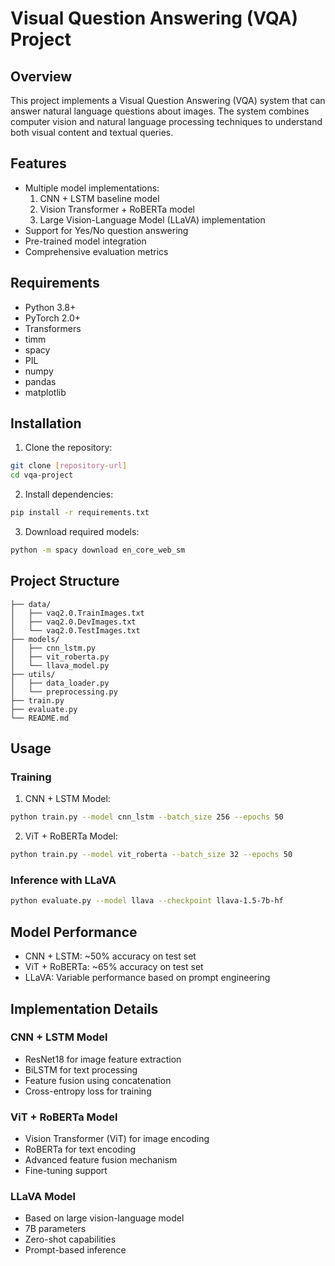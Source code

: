 # Visual Question Answering (VQA) Project

## Overview
This project implements a Visual Question Answering (VQA) system that can answer natural language questions about images. The system combines computer vision and natural language processing techniques to understand both visual content and textual queries.

## Features
- Multiple model implementations:
  1. CNN + LSTM baseline model
  2. Vision Transformer + RoBERTa model
  3. Large Vision-Language Model (LLaVA) implementation
- Support for Yes/No question answering
- Pre-trained model integration
- Comprehensive evaluation metrics

## Requirements
- Python 3.8+
- PyTorch 2.0+
- Transformers
- timm
- spacy
- PIL
- numpy
- pandas
- matplotlib

## Installation
1. Clone the repository:
```bash
git clone [repository-url]
cd vqa-project
```

2. Install dependencies:
```bash
pip install -r requirements.txt
```

3. Download required models:
```bash
python -m spacy download en_core_web_sm
```

## Project Structure
```
├── data/
│   ├── vaq2.0.TrainImages.txt
│   ├── vaq2.0.DevImages.txt
│   └── vaq2.0.TestImages.txt
├── models/
│   ├── cnn_lstm.py
│   ├── vit_roberta.py
│   └── llava_model.py
├── utils/
│   ├── data_loader.py
│   └── preprocessing.py
├── train.py
├── evaluate.py
└── README.md
```

## Usage
### Training
1. CNN + LSTM Model:
```bash
python train.py --model cnn_lstm --batch_size 256 --epochs 50
```

2. ViT + RoBERTa Model:
```bash
python train.py --model vit_roberta --batch_size 32 --epochs 50
```

### Inference with LLaVA
```bash
python evaluate.py --model llava --checkpoint llava-1.5-7b-hf
```

## Model Performance
- CNN + LSTM: ~50% accuracy on test set
- ViT + RoBERTa: ~65% accuracy on test set
- LLaVA: Variable performance based on prompt engineering

## Implementation Details
### CNN + LSTM Model
- ResNet18 for image feature extraction
- BiLSTM for text processing
- Feature fusion using concatenation
- Cross-entropy loss for training

### ViT + RoBERTa Model
- Vision Transformer (ViT) for image encoding
- RoBERTa for text encoding
- Advanced feature fusion mechanism
- Fine-tuning support

### LLaVA Model
- Based on large vision-language model
- 7B parameters
- Zero-shot capabilities
- Prompt-based inference